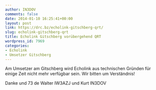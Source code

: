 ```yaml
---
author: IN3DOV
comments: false
date: 2014-01-10 16:25:41+00:00
layout: post
link: https://drc.bz/echolink-gitschberg-qrt/
slug: echolink-gitschberg-qrt
title: Echolink Gitschberg vorübergehend QRT
wordpress_id: 7969
categories:
- Echolink
- Umsetzer Gitschberg
---
```


Am Umsetzer am Gitschberg wird Echolink aus technischen Gründen für einige Zeit nicht mehr verfügbar sein. Wir bitten um Verständnis!

Danke und 73 de Walter IW3AZJ und Kurt IN3DOV
